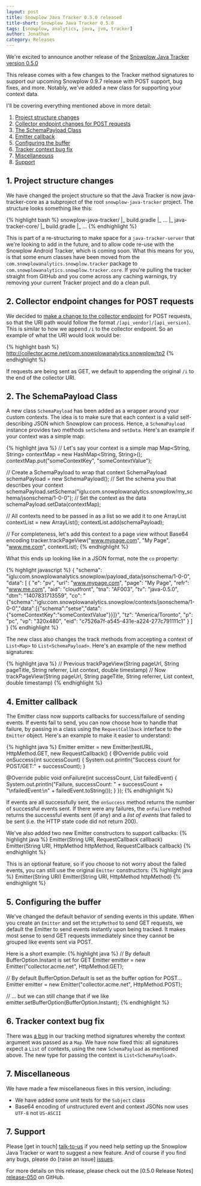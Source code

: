 ```yaml
---
layout: post
title: Snowplow Java Tracker 0.5.0 released
title-short: Snowplow Java Tracker 0.5.0
tags: [snowplow, analytics, java, jvm, tracker]
author: Jonathan
category: Releases
---
```


We're excited to announce another release of the [Snowplow Java Tracker version 0.5.0][repo]

This release comes with a few changes to the Tracker method signatures to support our upcoming Snowplow 0.9.7 release with POST support, bug fixes, and more. Notably, we've added a new class for supporting your context data.

I'll be covering everything mentioned above in more detail:

1. [Project structure changes](/blog/2014/08/18/snowplow-java-tracker-0.5.0-released/#structure)
2. [Collector endpoint changes for POST requests](/blog/2014/08/18/snowplow-java-tracker-0.5.0-released/#endpoint)
3. [The SchemaPayload Class](/blog/2014/08/18/snowplow-java-tracker-0.5.0-released/#schemapayload)
4. [Emitter callback](/blog/2014/08/18/snowplow-java-tracker-0.5.0-released/#callback)
5. [Configuring the buffer](/blog/2014/08/18/snowplow-java-tracker-0.5.0-released/#buffersize)
6. [Tracker context bug fix](/blog/2014/08/18/snowplow-java-tracker-0.5.0-released/#trackerbug)
7. [Miscellaneouss](/blog/2014/08/18/snowplow-java-tracker-0.5.0-released/#misc)
8. [Support](/blog/2014/08/18/snowplow-java-tracker-0.5.0-released/#support)

<!--more-->

<h2><a name="structure">1. Project structure changes</a></h2>

We have changed the project structure so that the Java Tracker is now java-tracker-core as a subproject of the root `snowplow-java-tracker` project. The structure looks something like this:

{% highlight bash %}
snowplow-java-tracker/
|_ build.gradle
|_ ...
|_ java-tracker-core/
   |_ build.gradle
   |_ ...
{% endhighlight %}

This is part of a re-structuring to make space for a `java-tracker-server` that we're looking to add in the future, and to allow code re-use with the Snowplow Android Tracker, which is coming soon. What this means for you, is that some enum classes have been moved from the `com.snowplowanalytics.snowplow.tracker` package to `com.snowplowanalytics.snowplow.tracker.core`.
If you're pulling the tracker straight from GitHub and you come across any caching warnings, try removing your current Tracker project and do a clean pull.

<h2><a name="endpoint">2. Collector endpoint changes for POST requests</a></h2>

We decided to [make a change to the collector endpoint][61] for POST requests, so that the URI path would follow the format `/[api_vendor]/[api_version]`. This is similar to how we append `/i` to the collector endpoint. So an example of what the URI would look would be:

{% highlight bash %}
http://collector.acme.net/com.snowplowanalytics.snowplow/tp2
{% endhighlight %}

If requests are being sent as GET, we default to appending the original `/i` to the end of the collector URI.

<h2><a name="schemapayload">2. The SchemaPayload Class</a></h2>

A new class `SchemaPayload` has been added as a wrapper around your custom contexts. The idea is to make sure that each context is a valid self-describing JSON which Snowplow can process. Hence, a `SchemaPayload` instance provides two methods `setSchema` and `setData`. Here's an example if your context was a simple map:

{% highlight java %}
// Let's say your context is a simple map
Map<String, String> contextMap = new HashMap<String, String>();
contextMap.put("someContextKey", "someContextValue");

// Create a SchemaPayload to wrap that context
SchemaPayload schemaPayload = new SchemaPayload();
// Set the schema you that describes your context
schemaPayload.setSchema("iglu:com.snowplowanalytics.snowplow/my_schema/jsonschema/1-0-0");
// Set the context as the data
schemaPayload.setData(contextMap);

// All contexts need to be passed in as a list so we add it to one
ArrayList<SchemaPayload> contextList = new ArrayList<SchemaPayload>();
contextList.add(schemaPayload);

// For completeness, let's add this context to a page view without Base64 encoding
tracker.trackPageView("www.mypage.com", "My Page", "www.me.com", contextList);
{% endhighlight %}

What this ends up looking like in a JSON format, note the `co` property:

{% highlight javascript %}
{
  "schema": "iglu:com.snowplowanalytics.snowplow/payload_data/jsonschema/1-0-0",
  "data": [
    {
      "e": "pv",
      "url": "www.mypage.com",
      "page": "My Page",
      "refr": "www.me.com",
      "aid": "cloudfront",
      "tna": "AF003",
      "tv": "java-0.5.0",
      "dtm": "1407831713559",
      "co": "{\"schema\":\"iglu:com.snowplowanalytics.snowplow/contexts/jsonschema/1-0-0\",\"data\":[{\"schema\":\"setse\",\"data\":{\"someContextKey\":\"someContextValue\"}}]}",
      "tz": "America/Toronto",
      "p": "pc",
      "vp": "320x480",
      "eid": "c7526a7f-a545-431e-a224-277c791111c1"
    }
  ]
}
{% endhighlight %}

The new class also changes the track methods from accepting a context of `List<Map>` to `List<SchemaPayload>`. Here's an example of the new method signatures:

{% highlight java %}
// Previous
trackPageView(String pageUrl, String pageTitle, String referrer, List<Map> context, double timestamp)
// Now
trackPageView(String pageUrl, String pageTitle, String referrer, List<SchemaPayload> context, double timestamp)
{% endhighlight %}

<h2><a name="callback">4. Emitter callback</a></h2>

The Emitter class now supports callbacks for success/failure of sending events. If events fail to send, you can now choose how to handle that failure, by passing in a class using the `RequestCallback` interface to the `Emitter` object. Here's an example to make it easier to understand:

{% highlight java %}
Emitter emitter = new Emitter(testURL, HttpMethod.GET, new RequestCallback() {
  @Override
  public void onSuccess(int successCount) {
    System.out.println("Success count for POST/GET:" + successCount);
  }

  @Override
  public void onFailure(int successCount, List<Payload> failedEvent) {
    System.out.println("Failure, successCount: " + successCount + "\nfailedEvent:\n" + failedEvent.toString());
  }
});
{% endhighlight %}

If events are all successfully sent, the `onSuccess` method returns the number of successful events sent. If there were any failures, the `onFailure` method returns the successful events sent (if any) and a *list of events* that failed to be sent (i.e. the HTTP state code did not return 200).

We've also added two new Emitter constructors to support callbacks:
{% highlight java %}
Emitter(String URI, RequestCallback callback)
Emitter(String URI, HttpMethod httpMethod, RequestCallback callback)
{% endhighlight %}

This is an optional feature, so if you choose to not worry about the failed events, you can still use the original `Emitter` constructors:
{% highlight java %}
Emitter(String URI)
Emitter(String URI, HttpMethod httpMethod)
{% endhighlight %}

<h2><a name="buffersize">5. Configuring the buffer</a></h2>

We've changed the default behavior of sending events in this update. When you create an `Emitter` and set the `HttpMethod` to send GET requests, we default the Emitter to send events instantly upon being tracked. It makes most sense to send GET requests immediately since they cannot be grouped like events sent via POST.

Here is a short example:
{% highlight java %}
// By default BufferOption.Instant is set for GET
Emitter emitter = new Emitter("collector.acme.net", HttpMethod.GET);

// By default BufferOption.Default is set as the buffer option for POST...
Emitter emitter = new Emitter("collector.acme.net", HttpMethod.POST);

// ... but we can still change that if we like
emitter.setBufferOption(BufferOption.Instant);
{% endhighlight %}

<h2><a name="trackerbug">6. Tracker context bug fix</a></h2>

There was [a bug][56] in our tracking method signatures whereby the context argument was passed as a `Map`. We have now fixed this: all signatures expect a `List` of contexts, using the new `SchemaPayload` as mentioned above. The new type for passing the context is `List<SchemaPayload>`.

<h2><a name="misc">7. Miscellaneous</a></h2>

We have made a few miscellaneous fixes in this version, including:

* We have added some unit tests for the `Subject` class
* Base64 encoding of unstructured event and context JSONs now uses `UTF-8` not `US-ASCII`

<h2><a name="support">7. Support</a></h2>

Please [get in touch] [talk-to-us] if you need help setting up the Snowplow Java Tracker or want to suggest a new feature. And of course if you find any bugs, please do [raise an issue] [issues].

For more details on this release, please check out the [0.5.0 Release Notes] [release-050] on GitHub.

[56]: https://github.com/snowplow/snowplow-java-tracker/issues/56
[60]: https://github.com/snowplow/snowplow-java-tracker/issues/60
[61]: https://github.com/snowplow/snowplow-java-tracker/issues/61

[repo]: https://github.com/snowplow/snowplow-java-tracker/tree/0.5.0
[talk-to-us]: https://github.com/snowplow/snowplow/wiki/Talk-to-us
[issues]: https://github.com/snowplow/snowplow/issues
[release-050]: https://github.com/snowplow/snowplow-java-tracker/releases/tag/0.5.0
